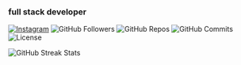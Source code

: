 ### full stack developer

[![Instagram](https://img.shields.io/badge/Instagram-%23E4405F.svg?logo=Instagram&logoColor=white)](https://instagram.com/aitbahawalid) 
![GitHub Followers](https://img.shields.io/github/followers/walidaitbaha?style=social)
![GitHub Repos](https://img.shields.io/github/repos/walidaitbaha?style=social)
![GitHub Commits](https://github-readme-streak-stats.herokuapp.com/?user=walidaitbaha&theme=gruvbox&hide_border=true)
![License](https://img.shields.io/github/license/walidaitbaha/repository-name)

![GitHub Streak Stats](https://github-readme-streak-stats.herokuapp.com/?user=walidaitbaha&theme=dark&hide_border=true)


<!--


**walidaitbaha/walidaitbaha** is a ✨ _special_ ✨ repository because its `README.md` (this file) appears on your GitHub profile.

Here are some ideas to get you started:

- 🔭 I’m currently working on ...
- 🌱 I’m currently learning ...
- 👯 I’m looking to collaborate on ...
- 🤔 I’m looking for help with ...
- 💬 Ask me about ...
- 📫 How to reach me: ...
- 😄 Pronouns: ...
- ⚡ Fun fact: ...
-->
